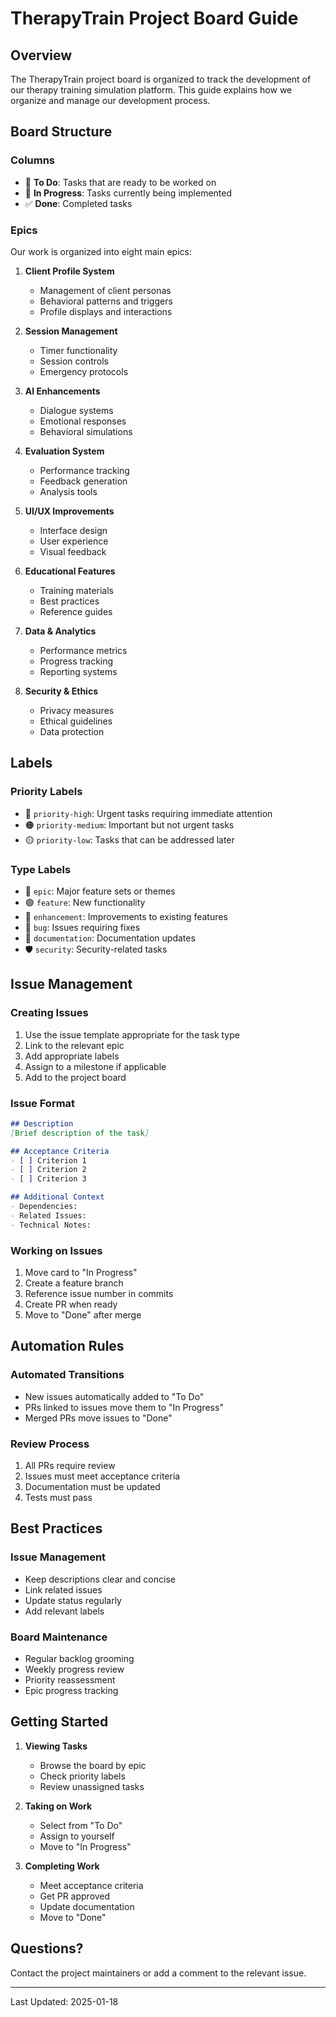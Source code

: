 # TherapyTrain Project Board Guide

## Overview
The TherapyTrain project board is organized to track the development of our therapy training simulation platform. This guide explains how we organize and manage our development process.

## Board Structure

### Columns
- 🎯 **To Do**: Tasks that are ready to be worked on
- 💫 **In Progress**: Tasks currently being implemented
- ✅ **Done**: Completed tasks

### Epics
Our work is organized into eight main epics:

1. **Client Profile System**
   - Management of client personas
   - Behavioral patterns and triggers
   - Profile displays and interactions

2. **Session Management**
   - Timer functionality
   - Session controls
   - Emergency protocols

3. **AI Enhancements**
   - Dialogue systems
   - Emotional responses
   - Behavioral simulations

4. **Evaluation System**
   - Performance tracking
   - Feedback generation
   - Analysis tools

5. **UI/UX Improvements**
   - Interface design
   - User experience
   - Visual feedback

6. **Educational Features**
   - Training materials
   - Best practices
   - Reference guides

7. **Data & Analytics**
   - Performance metrics
   - Progress tracking
   - Reporting systems

8. **Security & Ethics**
   - Privacy measures
   - Ethical guidelines
   - Data protection

## Labels

### Priority Labels
- 🔴 `priority-high`: Urgent tasks requiring immediate attention
- 🟠 `priority-medium`: Important but not urgent tasks
- 🟡 `priority-low`: Tasks that can be addressed later

### Type Labels
- 💠 `epic`: Major feature sets or themes
- 🟢 `feature`: New functionality
- 🔵 `enhancement`: Improvements to existing features
- 🔺 `bug`: Issues requiring fixes
- 📘 `documentation`: Documentation updates
- 🛡️ `security`: Security-related tasks

## Issue Management

### Creating Issues
1. Use the issue template appropriate for the task type
2. Link to the relevant epic
3. Add appropriate labels
4. Assign to a milestone if applicable
5. Add to the project board

### Issue Format
```markdown
## Description
[Brief description of the task]

## Acceptance Criteria
- [ ] Criterion 1
- [ ] Criterion 2
- [ ] Criterion 3

## Additional Context
- Dependencies:
- Related Issues:
- Technical Notes:
```

### Working on Issues
1. Move card to "In Progress"
2. Create a feature branch
3. Reference issue number in commits
4. Create PR when ready
5. Move to "Done" after merge

## Automation Rules

### Automated Transitions
- New issues automatically added to "To Do"
- PRs linked to issues move them to "In Progress"
- Merged PRs move issues to "Done"

### Review Process
1. All PRs require review
2. Issues must meet acceptance criteria
3. Documentation must be updated
4. Tests must pass

## Best Practices

### Issue Management
- Keep descriptions clear and concise
- Link related issues
- Update status regularly
- Add relevant labels

### Board Maintenance
- Regular backlog grooming
- Weekly progress review
- Priority reassessment
- Epic progress tracking

## Getting Started

1. **Viewing Tasks**
   - Browse the board by epic
   - Check priority labels
   - Review unassigned tasks

2. **Taking on Work**
   - Select from "To Do"
   - Assign to yourself
   - Move to "In Progress"

3. **Completing Work**
   - Meet acceptance criteria
   - Get PR approved
   - Update documentation
   - Move to "Done"

## Questions?
Contact the project maintainers or add a comment to the relevant issue.

---
Last Updated: 2025-01-18
